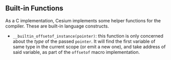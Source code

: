 <!--
SPDX-FileCopyrightText: 2025 Cesium contributors <https://github.com/ForNeVeR/Cesium>

SPDX-License-Identifier: MIT
-->

Built-in Functions
------------------

As a C implementation, Cesium implements some helper functions for the compiler. These are built-in language constructs.

- `__builtin_offsetof_instance(pointer)`: this function is only concerned about the _type_ of the passed `pointer`. It will find the first variable of same type in the current scope (or emit a new one), and take address of said variable, as part of the `offsetof` macro implementation.
